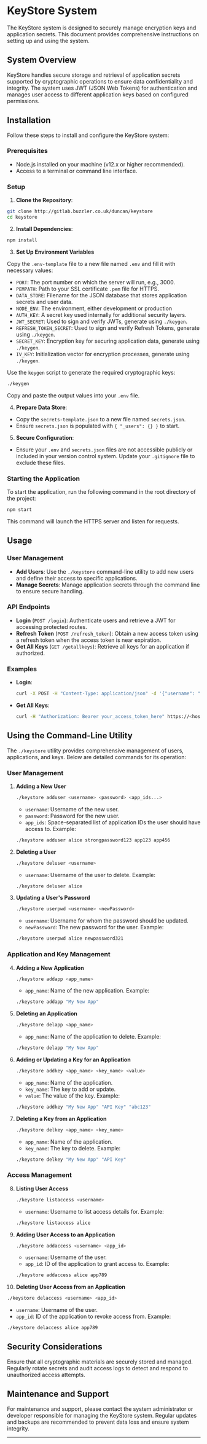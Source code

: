 # KeyStore System

The KeyStore system is designed to securely manage encryption keys and application secrets. This document provides comprehensive instructions on setting up and using the system.

## System Overview

KeyStore handles secure storage and retrieval of application secrets supported by cryptographic operations to ensure data confidentiality and integrity. The system uses JWT (JSON Web Tokens) for authentication and manages user access to different application keys based on configured permissions.

## Installation

Follow these steps to install and configure the KeyStore system:

### Prerequisites

- Node.js installed on your machine (v12.x or higher recommended).
- Access to a terminal or command line interface.

### Setup

1. **Clone the Repository**:
  ```bash
  git clone http://gitlab.buzzler.co.uk/duncan/keystore
  cd keystore
  ```

2. **Install Dependencies**:
  ```bash
  npm install
  ```

3. **Set Up Environment Variables**

Copy the `.env-template` file to a new file named `.env` and fill it with necessary values:

- `PORT`: The port number on which the server will run, e.g., 3000.
- `PEMPATH`: Path to your SSL certificate `.pem` file for HTTPS.
- `DATA_STORE`: Filename for the JSON database that stores application secrets and user data.
- `NODE_ENV`: The environment, either development or production
- `AUTH_KEY`: A secret key used internally for additional security layers.
- `JWT_SECRET`: Used to sign and verify JWTs, generate using `./keygen`.
- `REFRESH_TOKEN_SECRET`: Used to sign and verify Refresh Tokens, generate using `./keygen`.
- `SECRET_KEY`: Encryption key for securing application data, generate using `./keygen`.
- `IV_KEY`: Initialization vector for encryption processes, generate using `./keygen`.

Use the `keygen` script to generate the required cryptographic keys:

```bash
./keygen

```
Copy and paste the output values into your `.env` file.

4. **Prepare Data Store**:
  - Copy the `secrets-template.json` to a new file named `secrets.json`.
  - Ensure `secrets.json` is populated with `{ "_users": {} }` to start.

5. **Secure Configuration**:
  - Ensure your `.env` and `secrets.json` files are not accessible publicly or included in your version control system. Update your `.gitignore` file to exclude these files.

### Starting the Application

To start the application, run the following command in the root directory of the project:

```bash
npm start
```

This command will launch the HTTPS server and listen for requests.

## Usage

### User Management

- **Add Users**: Use the `./keystore` command-line utility to add new users and define their access to specific applications.
- **Manage Secrets**: Manage application secrets through the command line to ensure secure handling.

### API Endpoints

- **Login** (`POST /login`): Authenticate users and retrieve a JWT for accessing protected routes.
- **Refresh Token** (`POST /refresh_token`): Obtain a new access token using a refresh token when the access token is near expiration.
- **Get All Keys** (`GET /getallkeys`): Retrieve all keys for an application if authorized.

### Examples

- **Login**:
  ```bash
  curl -X POST -H "Content-Type: application/json" -d '{"username": "user", "password": "password"}' https://<hostname>:<port>/login
  ```

- **Get All Keys**:
  ```bash
  curl -H "Authorization: Bearer your_access_token_here" https://<hostname>:<port>/getallkeys?appKey=app_id
  ```

## Using the Command-Line Utility

The `./keystore` utility provides comprehensive management of users, applications, and keys. Below are detailed commands for its operation:

### User Management

1. **Adding a New User**
   ```bash
   ./keystore adduser <username> <password> <app_ids...>
   ```
   - `username`: Username of the new user.
   - `password`: Password for the new user.
   - `app_ids`: Space-separated list of application IDs the user should have access to.
   Example:
   ```bash
   ./keystore adduser alice strongpassword123 app123 app456
   ```

2. **Deleting a User**
   ```bash
   ./keystore deluser <username>
   ```
   - `username`: Username of the user to delete.
   Example:
   ```bash
   ./keystore deluser alice
   ```

3. **Updating a User's Password**
   ```bash
   ./keystore userpwd <username> <newPassword>
   ```
   - `username`: Username for whom the password should be updated.
   - `newPassword`: The new password for the user.
   Example:
   ```bash
   ./keystore userpwd alice newpassword321
   ```

### Application and Key Management

4. **Adding a New Application**
   ```bash
   ./keystore addapp <app_name>
   ```
   - `app_name`: Name of the new application.
   Example:
   ```bash
   ./keystore addapp "My New App"
   ```

5. **Deleting an Application**
   ```bash
   ./keystore delapp <app_name>
   ```
   - `app_name`: Name of the application to delete.
   Example:
   ```bash
   ./keystore delapp "My New App"
   ```

6. **Adding or Updating a Key for an Application**
   ```bash
   ./keystore addkey <app_name> <key_name> <value>
   ```
   - `app_name`: Name of the application.
   - `key_name`: The key to add or update.
   - `value`: The value of the key.
   Example:
   ```bash
   ./keystore addkey "My New App" "API Key" "abc123"
   ```

7. **Deleting a Key from an Application**
   ```bash
   ./keystore delkey <app_name> <key_name>
   ```
   - `app_name`: Name of the application.
   - `key_name`: The key to delete.
   Example:
   ```bash
   ./keystore delkey "My New App" "API Key"
   ```

### Access Management

8. **Listing User Access**
   ```bash
   ./keystore listaccess <username>
   ```
   - `username`: Username to list access details for.
   Example:
   ```bash
   ./keystore listaccess alice
   ```

9. **Adding User Access to an Application**
   ```bash
   ./keystore addaccess <username> <app_id>
   ```
   - `username`: Username of the user.
   - `app_id`: ID of the application to grant access to.
   Example:
   ```bash
   ./keystore addaccess alice app789
   ```

10. **Deleting User Access from an Application**
   ```bash
   ./keystore delaccess <username> <app_id>
   ```
   - `username`: Username of the user.
   - `app_id`: ID of the application to revoke access from.
   Example:
   ```bash
   ./keystore delaccess alice app789
   ```

## Security Considerations

Ensure that all cryptographic materials are securely stored and managed. Regularly rotate secrets and audit access logs to detect and respond to unauthorized access attempts.

## Maintenance and Support

For maintenance and support, please contact the system administrator or developer responsible for managing the KeyStore system. Regular updates and backups are recommended to prevent data loss and ensure system integrity.

---
